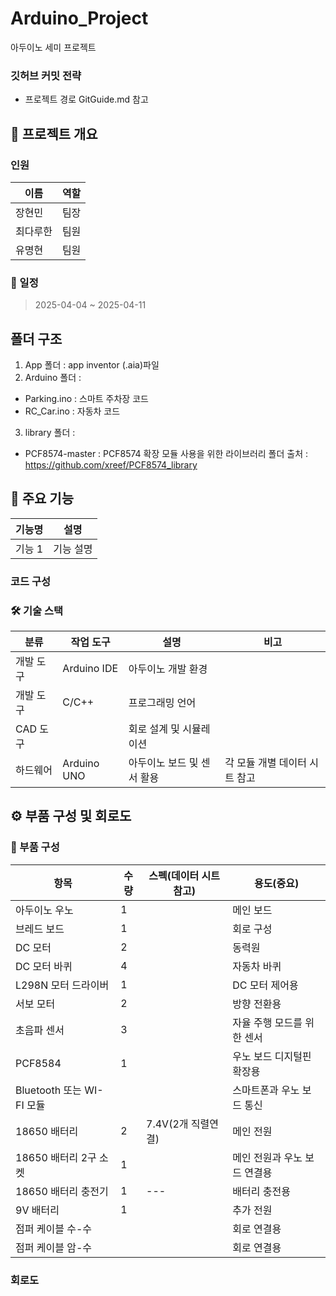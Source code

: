 # Arduino_Project
아두이노 세미 프로젝트

### 깃허브 커밋 전략
* 프로젝트 경로 GitGuide.md 참고

## 📌 프로젝트 개요

### 인원

| 이름 | 역할 |
| --- | --- |
| 장현민 | 팀장 |
| 최다루한 | 팀원 |
| 유명현 | 팀원 |

### 📅 일정

> 2025-04-04 ~ 2025-04-11

## 폴더 구조

1. App 폴더 : app inventor (.aia)파일
2. Arduino 폴더 : 
* Parking.ino : 스마트 주차장 코드
* RC_Car.ino : 자동차 코드
3. library 폴더 :
* PCF8574-master : PCF8574 확장 모듈 사용을 위한 라이브러리 폴더
   출처 : https://github.com/xreef/PCF8574_library

## 📌 주요 기능

| 기능명 | 설명 |
| --- | --- |
| 기능 1 | 기능 설명 |

### 코드 구성

### 🛠 기술 스택

| 분류 | 작업 도구 | 설명 | 비고 |
| --- | --- | --- | --- |
| 개발 도구 | Arduino IDE | 아두이노 개발 환경 |  |
| 개발 도구 | C/C++ | 프로그래밍 언어 |  |
| CAD 도구 |  | 회로 설계 및 시뮬레이션 |  |
| 하드웨어 | Arduino UNO | 아두이노 보드 및 센서 활용 | 각 모듈 개별 데이터 시트 참고 |

## ⚙️ 부품 구성 및 회로도

### 🔩 부품 구성

| 항목 | 수량 | 스펙(데이터 시트 참고) | 용도(중요) |
| --- | --- | --- | --- |
| 아두이노 우노 | 1 |  | 메인 보드 |
| 브레드 보드 | 1 |  | 회로 구성 |
| DC 모터 | 2 |  | 동력원 |
| DC 모터 바퀴 | 4 |  | 자동차 바퀴 |
| L298N 모터 드라이버 | 1 |  | DC 모터 제어용 |
| 서보 모터 | 2 |  | 방향 전환용 |
| 초음파 센서 | 3 |  | 자율 주행 모드를 위한 센서 |
| PCF8584 | 1 | | 우노 보드 디지털핀 확장용 |
| Bluetooth 또는 WI-FI 모듈 |  |  | 스마트폰과 우노 보드 통신 |
| 18650 배터리 | 2 | 7.4V(2개 직렬연결) | 메인 전원 |
| 18650 배터리 2구 소켓 | 1 |  | 메인 전원과 우노 보드 연결용 |
| 18650 배터리 충전기 | 1 | --- | 배터리 충전용 |
| 9V 배터리 | 1 |  | 추가 전원  |
| 점퍼 케이블 수-수 |  |  | 회로 연결용 |
| 점퍼 케이블 암-수 |  |  | 회로 연결용 |

### 회로도

